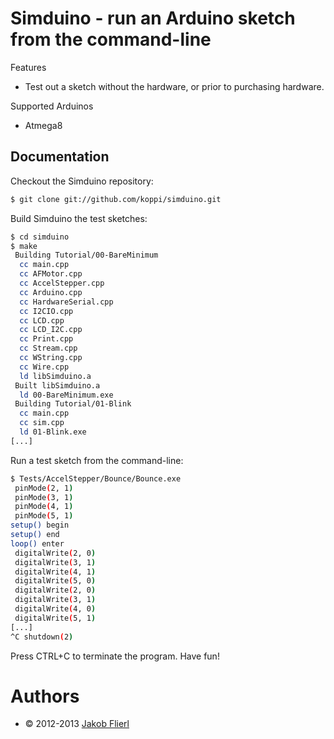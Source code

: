 # Simduino - run an Arduino sketch from the command-line

Features

* Test out a sketch without the hardware, or prior to purchasing hardware.

Supported Arduinos

* Atmega8

## Documentation

Checkout the Simduino repository:

```bash
$ git clone git://github.com/koppi/simduino.git
```

Build Simduino the test sketches:

```bash
$ cd simduino
$ make
 Building Tutorial/00-BareMinimum
  cc main.cpp
  cc AFMotor.cpp
  cc AccelStepper.cpp
  cc Arduino.cpp
  cc HardwareSerial.cpp
  cc I2CIO.cpp
  cc LCD.cpp
  cc LCD_I2C.cpp
  cc Print.cpp
  cc Stream.cpp
  cc WString.cpp
  cc Wire.cpp
  ld libSimduino.a
 Built libSimduino.a
  ld 00-BareMinimum.exe
 Building Tutorial/01-Blink
  cc main.cpp
  cc sim.cpp
  ld 01-Blink.exe
[...]
```

Run a test sketch from the command-line:

```bash
$ Tests/AccelStepper/Bounce/Bounce.exe
 pinMode(2, 1)
 pinMode(3, 1)
 pinMode(4, 1)
 pinMode(5, 1)
setup() begin
setup() end
loop() enter
 digitalWrite(2, 0)
 digitalWrite(3, 1)
 digitalWrite(4, 1)
 digitalWrite(5, 0)
 digitalWrite(2, 0)
 digitalWrite(3, 1)
 digitalWrite(4, 0)
 digitalWrite(5, 1)
[...]
^C shutdown(2)
```

Press CTRL+C to terminate the program. Have fun!

# Authors

* © 2012-2013 [Jakob Flierl](https://github.com/koppi)
